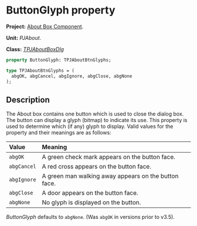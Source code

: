 # ButtonGlyph property #

**Project:** [About Box Component](AboutBoxComponent.md).

**Unit:** _PJAbout_.

**Class:** _[TPJAboutBoxDlg](TPJAboutBoxDlg.md)_

```pascal
property ButtonGlyph: TPJAboutBtnGlyphs;

type TPJAboutBtnGlyphs = (
  abgOK, abgCancel, abgIgnore, abgClose, abgNone
);
```

## Description ##

The About box contains one button which is used to close the dialog box. The button can display a glyph (bitmap) to indicate its use. This property is used to determine which (if any) glyph to display. Valid values for the property and their meanings are as follows:


| **Value** | **Meaning** |
|:----------|:------------|
| `abgOK` | A green check mark appears on the button face. |
| `abgCancel` | A red cross appears on the button face. |
| `abgIgnore` | A green man walking away appears on the button face. |
| `abgClose` | A door appears on the button face. |
| `abgNone` | No glyph is displayed on the button. |

_ButtonGlyph_ defaults to `abgNone`. (Was `abgOK` in versions prior to v3.5).
